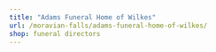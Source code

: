 ```yaml
---
title: "Adams Funeral Home of Wilkes"
url: /moravian-falls/adams-funeral-home-of-wilkes/
shop: funeral directors
---
```

